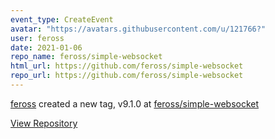 ```yaml
---
event_type: CreateEvent
avatar: "https://avatars.githubusercontent.com/u/121766?"
user: feross
date: 2021-01-06
repo_name: feross/simple-websocket
html_url: https://github.com/feross/simple-websocket
repo_url: https://github.com/feross/simple-websocket
---
```


<a href='https://github.com/feross' target='_blank'>feross</a> created a new tag, v9.1.0 at <a href='https://github.com/feross/simple-websocket' target='_blank'>feross/simple-websocket</a>

<a href='https://github.com/feross/simple-websocket' target='_blank'>View Repository</a>